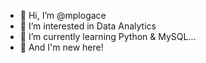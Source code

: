 - 👋 Hi, I’m @mplogace
- 👀 I’m interested in Data Analytics
- 🌱 I’m currently learning Python & MySQL...
- 👀 And I'm new here!
